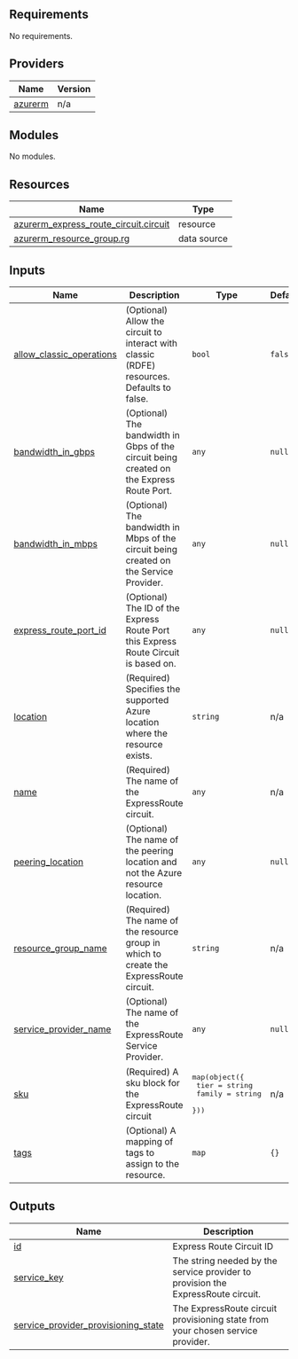 <!-- BEGIN_TF_DOCS -->
## Requirements

No requirements.

## Providers

| Name | Version |
|------|---------|
| <a name="provider_azurerm"></a> [azurerm](#provider\_azurerm) | n/a |

## Modules

No modules.

## Resources

| Name | Type |
|------|------|
| [azurerm_express_route_circuit.circuit](https://registry.terraform.io/providers/hashicorp/azurerm/latest/docs/resources/express_route_circuit) | resource |
| [azurerm_resource_group.rg](https://registry.terraform.io/providers/hashicorp/azurerm/latest/docs/data-sources/resource_group) | data source |

## Inputs

| Name | Description | Type | Default | Required |
|------|-------------|------|---------|:--------:|
| <a name="input_allow_classic_operations"></a> [allow\_classic\_operations](#input\_allow\_classic\_operations) | (Optional) Allow the circuit to interact with classic (RDFE) resources. Defaults to false. | `bool` | `false` | no |
| <a name="input_bandwidth_in_gbps"></a> [bandwidth\_in\_gbps](#input\_bandwidth\_in\_gbps) | (Optional) The bandwidth in Gbps of the circuit being created on the Express Route Port. | `any` | `null` | no |
| <a name="input_bandwidth_in_mbps"></a> [bandwidth\_in\_mbps](#input\_bandwidth\_in\_mbps) | (Optional) The bandwidth in Mbps of the circuit being created on the Service Provider. | `any` | `null` | no |
| <a name="input_express_route_port_id"></a> [express\_route\_port\_id](#input\_express\_route\_port\_id) | (Optional) The ID of the Express Route Port this Express Route Circuit is based on. | `any` | `null` | no |
| <a name="input_location"></a> [location](#input\_location) | (Required) Specifies the supported Azure location where the resource exists. | `string` | n/a | yes |
| <a name="input_name"></a> [name](#input\_name) | (Required) The name of the ExpressRoute circuit. | `any` | n/a | yes |
| <a name="input_peering_location"></a> [peering\_location](#input\_peering\_location) | (Optional) The name of the peering location and not the Azure resource location. | `any` | `null` | no |
| <a name="input_resource_group_name"></a> [resource\_group\_name](#input\_resource\_group\_name) | (Required) The name of the resource group in which to create the ExpressRoute circuit. | `string` | n/a | yes |
| <a name="input_service_provider_name"></a> [service\_provider\_name](#input\_service\_provider\_name) | (Optional) The name of the ExpressRoute Service Provider. | `any` | `null` | no |
| <a name="input_sku"></a> [sku](#input\_sku) | (Required) A sku block for the ExpressRoute circuit | <pre>map(object({<br>    tier   = string<br>    family = string<br>  }))</pre> | n/a | yes |
| <a name="input_tags"></a> [tags](#input\_tags) | (Optional) A mapping of tags to assign to the resource. | `map` | `{}` | no |

## Outputs

| Name | Description |
|------|-------------|
| <a name="output_id"></a> [id](#output\_id) | Express Route Circuit ID |
| <a name="output_service_key"></a> [service\_key](#output\_service\_key) | The string needed by the service provider to provision the ExpressRoute circuit. |
| <a name="output_service_provider_provisioning_state"></a> [service\_provider\_provisioning\_state](#output\_service\_provider\_provisioning\_state) | The ExpressRoute circuit provisioning state from your chosen service provider. |
<!-- END_TF_DOCS -->